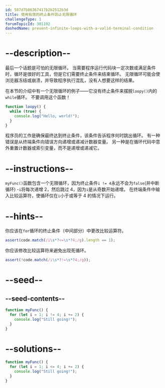 ```yaml
---
id: 587d7b86367417b2b2512b3d
title: 使用有效的终止条件防止无限循环
challengeType: 1
forumTopicId: 301192
dashedName: prevent-infinite-loops-with-a-valid-terminal-condition
---
```


# --description--

最后一个话题是可怕的无限循环。 当需要程序运行代码块一定次数或满足条件时，循环是很好的工具，但是它们需要终止条件来结束循环。 无限循环可能会使浏览器冻结或崩溃，并导致程序执行混乱，没有人想要这样的结果。

在本节的介绍中有一个无限循环的例子——它没有终止条件来摆脱`loopy()`内的`while`循环。 不要调用这个函数！

```js
function loopy() {
  while (true) {
    console.log("Hello, world!");
  }
}
```

程序员的工作是确保最终达到终止条件，该条件告诉程序何时跳出循环。 有一种错误是从终端条件向错误方向递增或递减计数器变量。 另一种是在循环代码中意外重置计数器或索引变量，而不是递增或递减它。

# --instructions--

`myFunc()`函数包含一个无限循环，因为终止条件`i != 4`永远不会为`false`(并中断循环) -`i`将每次递增 2，然后跳过 4，因为`i`是从奇数开始递增。 在终端条件中输入比较运算符，使循环仅在`i`小于或等于 4 的情况下运行。

# --hints--

你应该在`for`循环的终止条件（中间部分）中更改比较运算符。

```js
assert(code.match(/i\s*?<=\s*?4;/g).length == 1);
```

你应该修改比较运算符来避免出现死循环。

```js
assert(!code.match(/i\s*?!=\s*?4;/g));
```

# --seed--

## --seed-contents--

```js
function myFunc() {
  for (let i = 1; i != 4; i += 2) {
    console.log("Still going!");
  }
}
```

# --solutions--

```js
function myFunc() {
  for (let i = 1; i <= 4; i += 2) {
    console.log("Still going!");
  }
}
```
